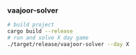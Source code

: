 ### vaajoor-solver

```bash
# build project
cargo build --release
# run and solve X day game
./target/release/vaajoor-solver --day X
```